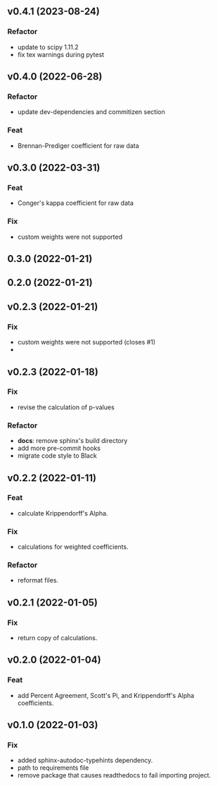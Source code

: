 ## v0.4.1 (2023-08-24)

### Refactor

- update to scipy 1.11.2
- fix tex warnings during pytest

## v0.4.0 (2022-06-28)

### Refactor

- update dev-dependencies and commitizen section

### Feat

- Brennan-Prediger coefficient for raw data

## v0.3.0 (2022-03-31)

### Feat

- Conger's kappa coefficient for raw data

### Fix

- custom weights were not supported

## 0.3.0 (2022-01-21)

## 0.2.0 (2022-01-21)

## v0.2.3 (2022-01-21)

### Fix

- custom weights were not supported (closes #1)
- 
## v0.2.3 (2022-01-18)

### Fix

- revise the calculation of p-values

### Refactor

- **docs**: remove sphinx's build directory
- add more pre-commit hooks
- migrate code style to Black

## v0.2.2 (2022-01-11)

### Feat

- calculate Krippendorff's Alpha.

### Fix

- calculations for weighted coefficients.

### Refactor

- reformat files.

## v0.2.1 (2022-01-05)

### Fix

- return copy of calculations.

## v0.2.0 (2022-01-04)

### Feat

- add Percent Agreement, Scott's Pi, and Krippendorff's Alpha coefficients.

## v0.1.0 (2022-01-03)

### Fix

- added sphinx-autodoc-typehints dependency.
- path to requirements file
- remove package that causes readthedocs to fail importing project.
